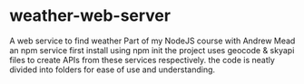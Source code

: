 # weather-web-server
A web service to find weather Part of my NodeJS course with Andrew Mead
an npm service 
first install
using npm init
the project uses geocode & skyapi files to create APIs from these services respectively.
the code is neatly divided into folders for ease of use and understanding.
